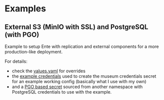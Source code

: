# Examples

## External S3 (MinIO with SSL) and PostgreSQL (with PGO)

Example to setup Ente with replication and external components for a more production-like deployment.

For details:

- check the [values.yaml](values.yaml) for overrides
- the [example credentials](museum-credentials.yaml) used to create the museum credentials secret for an example working config (basically what I use with my own)
- and a [PGO based secret](postgres-pguser-ente.yaml) sourced from another namespace with PostgreSQL credentials to use with the example.
